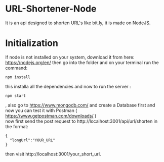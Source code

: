 # URL-Shortener-Node
It is an api designed to shorten URL's like bit.ly, it is made on NodeJS.

# Initialization

 If node is not installed on your system, download it from here: https://nodejs.org/en/
 then go into the folder and on your terminal run the command:
 ```
 npm install
 ```
 this installa all the dependencies and now to run the server :
  ```
  npm start
  ```
  , also go to https://www.mongodb.com/ and create a Database first and <br>
  now you can test it with Postman ( https://www.getpostman.com/downloads/ ) <br>
  now first send the post request to http://localhost:3001/api/url/shorten in the format:
  ```
  {
    "longUrl":"YOUR_URL"
  }
  ```
  then visit http://localhost:3001/your_short_url.
